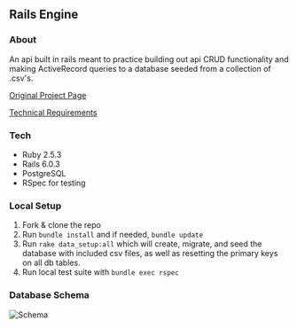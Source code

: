 ## Rails Engine
### About
An api built in rails meant to practice building out api CRUD functionality and making ActiveRecord queries to a database seeded from a collection of .csv's.

[Original Project Page](https://backend.turing.io/module3/projects/rails_engine/)

[Technical Requirements](https://backend.turing.io/module3/projects/rails_engine/requirements)

### Tech
* Ruby 2.5.3
* Rails 6.0.3
* PostgreSQL
* RSpec for testing

### Local Setup
1. Fork & clone the repo
2. Run `bundle install` and if needed, `bundle update`
3. Run `rake data_setup:all` which will create, migrate, and seed the database with included csv files, as well as resetting the primary keys on all db tables.
4. Run local test suite with `bundle exec rspec`

### Database Schema
![Schema](https://user-images.githubusercontent.com/62727545/92139208-6964f200-eddd-11ea-9c04-a3b85f0cdcf7.png)
